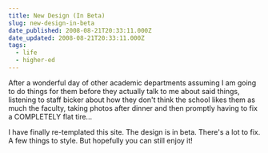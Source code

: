 ```yaml
---
title: New Design (In Beta)
slug: new-design-in-beta
date_published: 2008-08-21T20:33:11.000Z
date_updated: 2008-08-21T20:33:11.000Z
tags:
  - life
  - higher-ed
---
```


After a wonderful day of other academic departments assuming I am going to do things for them before they actually talk to me about said things, listening to staff bicker about how they don't think the school likes them as much the faculty, taking photos after dinner and then promptly having to fix a COMPLETELY flat tire...

I have finally re-templated this site. The design is in beta. There's a lot to fix. A few things to style. But hopefully you can still enjoy it!
